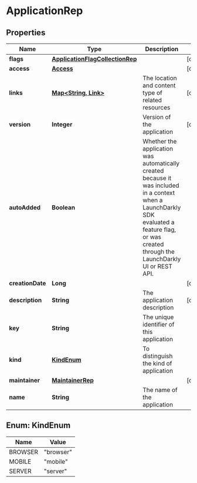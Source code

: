 

# ApplicationRep


## Properties

| Name | Type | Description | Notes |
|------------ | ------------- | ------------- | -------------|
|**flags** | [**ApplicationFlagCollectionRep**](ApplicationFlagCollectionRep.md) |  |  [optional] |
|**access** | [**Access**](Access.md) |  |  [optional] |
|**links** | [**Map&lt;String, Link&gt;**](Link.md) | The location and content type of related resources |  [optional] |
|**version** | **Integer** | Version of the application |  [optional] |
|**autoAdded** | **Boolean** | Whether the application was automatically created because it was included in a context when a LaunchDarkly SDK evaluated a feature flag, or was created through the LaunchDarkly UI or REST API. |  |
|**creationDate** | **Long** |  |  [optional] |
|**description** | **String** | The application description |  [optional] |
|**key** | **String** | The unique identifier of this application |  |
|**kind** | [**KindEnum**](#KindEnum) | To distinguish the kind of application |  |
|**maintainer** | [**MaintainerRep**](MaintainerRep.md) |  |  [optional] |
|**name** | **String** | The name of the application |  |



## Enum: KindEnum

| Name | Value |
|---- | -----|
| BROWSER | &quot;browser&quot; |
| MOBILE | &quot;mobile&quot; |
| SERVER | &quot;server&quot; |



